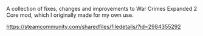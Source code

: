 A collection of fixes, changes and improvements to War Crimes Expanded 2 Core mod, which I originally made for my own use.

https://steamcommunity.com/sharedfiles/filedetails/?id=2984355292
